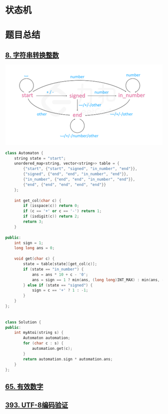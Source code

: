 # 状态机





# 题目总结

## [8. 字符串转换整数](https://leetcode-cn.com/problems/string-to-integer-atoi/)

![fig1](DFA.assets/fig1.png)

```C++
class Automaton {
    string state = "start";
    unordered_map<string, vector<string>> table = {
        {"start", {"start", "signed", "in_number", "end"}},
        {"signed", {"end", "end", "in_number", "end"}},
        {"in_number", {"end", "end", "in_number", "end"}},
        {"end", {"end", "end", "end", "end"}}
    };

    int get_col(char c) {
        if (isspace(c)) return 0;
        if (c == '+' or c == '-') return 1;
        if (isdigit(c)) return 2;
        return 3;
    }

public:
    int sign = 1;
    long long ans = 0;

    void get(char c) {
        state = table[state][get_col(c)];
        if (state == "in_number") {
            ans = ans * 10 + c - '0';
            ans = sign == 1 ? min(ans, (long long)INT_MAX) : min(ans, -(long long)INT_MIN);
        } else if (state == "signed") {
            sign = c == '+' ? 1 : -1;
        }
    }
};


class Solution {
public:
    int myAtoi(string s) {
        Automaton automation;
        for (char c : s) {
            automation.get(c);
        }
        return automation.sign * automation.ans;
    }
};
```





## [65. 有效数字](https://leetcode-cn.com/problems/valid-number/)





## [393. UTF-8编码验证](https://leetcode-cn.com/problems/utf-8-validation/)

